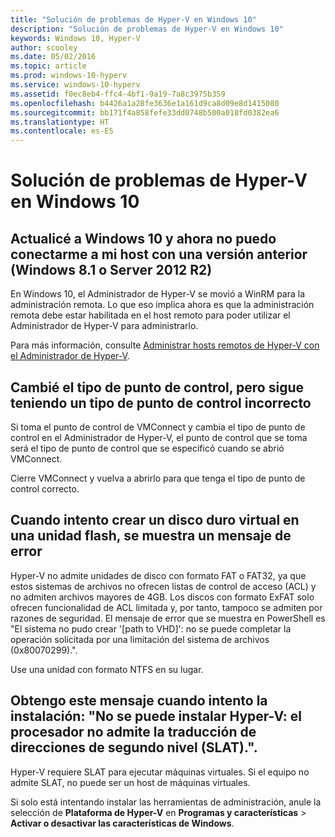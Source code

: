 ```yaml
---
title: "Solución de problemas de Hyper-V en Windows 10"
description: "Solución de problemas de Hyper-V en Windows 10"
keywords: Windows 10, Hyper-V
author: scooley
ms.date: 05/02/2016
ms.topic: article
ms.prod: windows-10-hyperv
ms.service: windows-10-hyperv
ms.assetid: f0ec8eb4-ffc4-4bf1-9a19-7a8c3975b359
ms.openlocfilehash: b4426a1a28fe3636e1a161d9ca8d09e8d1415080
ms.sourcegitcommit: bb171f4a858fefe33dd0748b500a018fd0382ea6
ms.translationtype: HT
ms.contentlocale: es-ES
---
```

# <a name="troubleshoot-hyper-v-on-windows-10"></a>Solución de problemas de Hyper-V en Windows 10

## <a name="i-updated-to-windows-10-and-now-i-cant-connect-to-my-downlevel-windows-81-or-server-2012-r2-host"></a>Actualicé a Windows 10 y ahora no puedo conectarme a mi host con una versión anterior (Windows 8.1 o Server 2012 R2)
En Windows 10, el Administrador de Hyper-V se movió a WinRM para la administración remota.  Lo que eso implica ahora es que la administración remota debe estar habilitada en el host remoto para poder utilizar el Administrador de Hyper-V para administrarlo.

Para más información, consulte [Administrar hosts remotos de Hyper-V con el Administrador de Hyper-V](https://technet.microsoft.com/windows-server-docs/compute/hyper-v/manage/Remotely-manage-Hyper-V-hosts).

## <a name="i-changed-the-checkpoint-type-but-it-is-still-taking-the-wrong-type-of-checkpoint"></a>Cambié el tipo de punto de control, pero sigue teniendo un tipo de punto de control incorrecto
Si toma el punto de control de VMConnect y cambia el tipo de punto de control en el Administrador de Hyper-V, el punto de control que se toma será el tipo de punto de control que se especificó cuando se abrió VMConnect.

Cierre VMConnect y vuelva a abrirlo para que tenga el tipo de punto de control correcto.

## <a name="when-i-try-to-create-a-virtual-hard-disk-on-a-flash-drive-an-error-message-is-displayed"></a>Cuando intento crear un disco duro virtual en una unidad flash, se muestra un mensaje de error
Hyper-V no admite unidades de disco con formato FAT o FAT32, ya que estos sistemas de archivos no ofrecen listas de control de acceso (ACL) y no admiten archivos mayores de 4GB. Los discos con formato ExFAT solo ofrecen funcionalidad de ACL limitada y, por tanto, tampoco se admiten por razones de seguridad.
El mensaje de error que se muestra en PowerShell es "El sistema no pudo crear '\[path to VHD\]': no se puede completar la operación solicitada por una limitación del sistema de archivos (0x80070299).".

Use una unidad con formato NTFS en su lugar. 

## <a name="i-get-this-message-when-i-try-to-install-hyper-v-cannot-be-installed-the-processor-does-not-support-second-level-address-translation-slat"></a>Obtengo este mensaje cuando intento la instalación: "No se puede instalar Hyper-V: el procesador no admite la traducción de direcciones de segundo nivel (SLAT).".
Hyper-V requiere SLAT para ejecutar máquinas virtuales. Si el equipo no admite SLAT, no puede ser un host de máquinas virtuales.

Si solo está intentando instalar las herramientas de administración, anule la selección de **Plataforma de Hyper-V** en **Programas y características** > **Activar o desactivar las características de Windows**.
